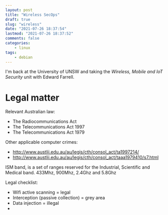 ```yaml
---
layout: post
title: "Wireless SecOps"
draft: true
slug: "wireless"
date: "2021-07-26 18:37:54"
lastmod: "2021-07-26 18:37:52"
comments: false
categories:
    - linux
tags:
    - debian
---
```


I'm back at the University of UNSW and taking the *Wireless, Mobile and IoT Security* unit with Edward Farrell.

# Legal matter

Relevant Australian law:

- The Radiocommunications Act
- The Telecommunications Act 1997
- The Telecommunications Act 1979

Other applicable computer crimes:

- http://www.austlii.edu.au/au/legis/cth/consol_act/ta1997214/
- http://www.austlii.edu.au/au/legis/cth/consol_act/taaa1979410/s7.html


ISM band, is a set of ranges reserved for the Industrial, Scientific and Medical band. 433Mhz, 900Mhz, 2.4Ghz and 5.8Ghz


Legal checklist:

- Wifi active scanning = legal
- Interception (passive collection) = grey area
- Data injection = illegal
- 


